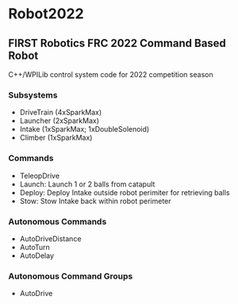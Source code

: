 # Robot2022

## FIRST Robotics FRC 2022 Command Based Robot

C++/WPILib control system code for 2022 competition season

### Subsystems
- DriveTrain (4xSparkMax)
- Launcher (2xSparkMax)
- Intake (1xSparkMax; 1xDoubleSolenoid)
- Climber (1xSparkMax)

### Commands
- TeleopDrive
- Launch: Launch 1 or 2 balls from catapult
- Deploy: Deploy Intake outside robot perimiter for retrieving balls
- Stow: Stow Intake back within robot perimeter

### Autonomous Commands
- AutoDriveDistance
- AutoTurn
- AutoDelay

### Autonomous Command Groups
- AutoDrive
